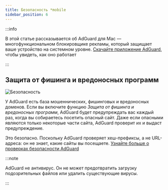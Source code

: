 ```yaml
---
title: Безопасность *mobile
sidebar_position: 6
---
```


:::info

В этой статье рассказывается об AdGuard для Mac — многофункциональном блокировщике рекламы, который защищает ваше устройство на системном уровне. [Скачайте приложение AdGuard](https://agrd.io/download-kb-adblock), чтобы увидеть, как оно работает

:::

## Защита от фишинга и вредоносных программ

![Безопасность](https://cdn.adtidy.org/content/kb/ad_blocker/mac/security.png)

У AdGuard есть база мошеннических, фишинговых и вредоносных доменов. Если вы включите функцию _Защита от фишинга и вредоносных программ_, AdGuard будет предупреждать вас каждый раз, когда вы собираетесь посетить опасный сайт. Даже если опасными являются только некоторые части сайта, AdGuard проверит их и выдаст предупреждение.

Это безопасно. Поскольку AdGuard проверяет хеш-префиксы, а не URL-адреса: он не знает, какие сайты вы посещаете. [Узнайте больше о проверках безопасности AdGuard](/general/browsing-security)

:::note

AdGuard не антивирус. Он не может предотвратить загрузку подозрительных файлов или удалить существующие вирусы.

:::
